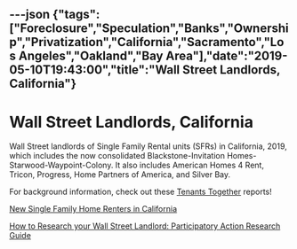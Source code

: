 ---json
{"tags":["Foreclosure","Speculation","Banks","Ownership","Privatization","California","Sacramento","Los Angeles","Oakland","Bay Area"],"date":"2019-05-10T19:43:00","title":"Wall Street Landlords, California"}
---

Wall Street Landlords, California
=================================

Wall Street landlords of Single Family Rental units (SFRs) in California, 2019, which includes the now consolidated Blackstone-Invitation Homes-Starwood-Waypoint-Colony. It also includes American Homes 4 Rent, Tricon, Progress, Home Partners of America, and Silver Bay.

For background information, check out these [Tenants Together](http://www.tenantstogether.org) reports!

[New Single Family Home Renters in California](http://www.tenantstogether.org/new-single-family-home-renters-california-0)

[How to Research your Wall Street Landlord: Participatory Action Research Guide](http://www.tenantstogether.org/how-research-your-wall-street-landlord-participatory-action-research-guide)